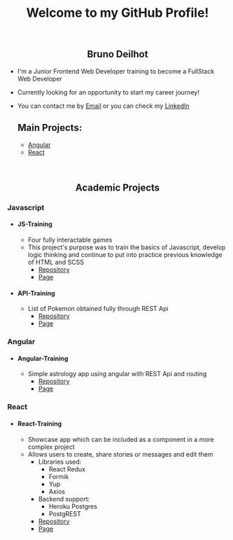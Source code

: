 <h1 align="center">Welcome to my GitHub Profile!</h1>
<br>
<h2 align="center">Bruno Deilhot</h2>

- I'm a Junior Frontend Web Developer training to become a FullStack Web Developer
- Currently looking for an opportunity to start my career journey!
- You can contact me by <a href="mailto:bruno.deyllot@gmail.com" target="_blank">Email</a> or you can check my <a href="https://www.linkedin.com/in/brunodeilhot/" target="_blank">LinkedIn</a>

  ## Main Projects:
    - [Angular](https://github.com/brunodeilhot#angular)
    - [React](https://github.com/brunodeilhot#react)
<br>
<h2 align="center">Academic Projects</h2>

### Javascript

- #### JS-Training
  - Four fully interactable games
  - This project's purpose was to train the basics of Javascript, develop logic thinking and continue to put into practice previous knowledge of HTML and SCSS
    - [Repository](https://github.com/brunodeilhot/JS-training)
    - [Page](https://brunodeilhot.github.io/JS-training/index.html)

- #### API-Training
  - List of Pokemon obtained fully through REST Api
    - [Repository](https://github.com/brunodeilhot/API-training)
    - [Page](https://brunodeilhot.github.io/API-training/)

### Angular

- #### Angular-Training
  - Simple astrology app using angular with REST Api and routing
    - [Repository](https://github.com/brunodeilhot/Astrology)
    - [Page](https://brunodeilhot.github.io/Astrology/)

### React

- #### React-Training
  - Showcase app which can be included as a component in a more complex project
  - Allows users to create, share stories or messages and edit them
    - Libraries used:
      - React Redux
      - Formik
      - Yup
      - Axios
    - Backend support:
      - Heroku Postgres
      - PostgREST
    - [Repository](https://github.com/brunodeilhot/react-training#readme)
    - [Page](https://brunodeilhot.github.io/react-training/)
